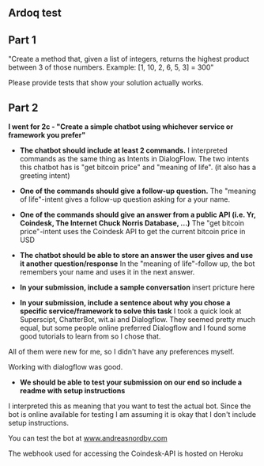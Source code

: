 
## Ardoq test

## Part 1

"Create a method that, given a list of integers, returns the highest product
between 3 of those numbers. Example: [1, 10, 2, 6, 5, 3] = 300"


Please provide tests that show your solution actually works.



## Part 2

**I went for 2c - "Create a simple chatbot using whichever service or framework you prefer"**

* **The chatbot should include at least 2 commands.**
I interpreted commands as the same thing as Intents in DialogFlow. The two intents this chatbot has is "get bitcoin price" and "meaning of life". (it also has a greeting intent)

* **One of the commands should give a follow-up question.**
The "meaning of life"-intent gives a follow-up question asking for a your name.

* **One of the commands should give an answer from a public API (i.e. Yr,
Coindesk, The Internet Chuck Norris Database, ...)**
The "get bitcoin price"-intent uses the Coindesk API to get the current bitcoin price in USD

* **The chatbot should be able to store an answer the user gives and use it
another question/response**
In the "meaning of life"-follow up, the bot remembers your name and uses it in the next answer.

* **In your submission, include a sample conversation**
insert pricture here

* **In your submission, include a sentence about why you chose a specific
service/framework to solve this task**
I took a quick look at Superscipt, ChatterBot, wit.ai and Dialogflow. They seemed pretty much equal, but some people online preferred Dialogflow and I found some good tutorials to learn from so I chose that.

All of them were new for me, so I didn't have any preferences myself.

Working with dialogflow was good.


* **We should be able to test your submission on our end so include a readme
with setup instructions**

I interpreted this as meaning that you want to test the actual bot. Since the bot is online available for testing I am assuming it is okay that I don't include setup instructions.

You can test the bot at www.andreasnordby.com

The webhook used for accessing the Coindesk-API is hosted on Heroku
